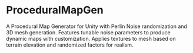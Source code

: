 # ProceduralMapGen

A Procedural Map Generator for Unity with Perlin Noise randomization and 3D mesh generation.
Features tunable noise parameters to produce dynamic maps with customization.
Applies textures to mesh based on terrain elevation and randomized factors for realism.
